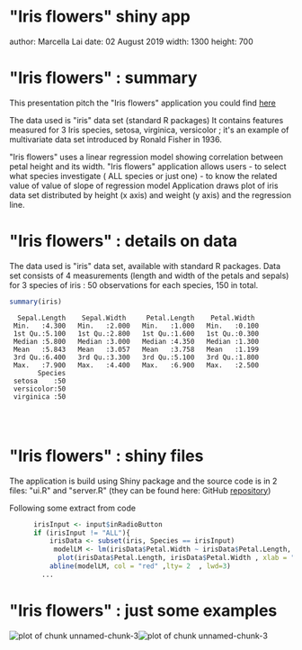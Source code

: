 "Iris flowers" shiny app
========================================================
author: Marcella Lai
date: 02 August 2019
width: 1300
height: 700



"Iris flowers" : summary
========================================================
This presentation pitch the "Iris flowers"  application you could find  <a href="https://marcella.shinyapps.io/myShinyApp-DDPW4_2/">here</a>

The data used is "iris" data set (standard R packages)
It contains  features measured for 3 Iris  species, setosa, virginica, versicolor ;  it's an example of multivariate data set introduced by Ronald Fisher in 1936.
<p>
"Iris flowers" uses a linear regression model showing correlation between petal height and its width.
"Iris flowers" application allows users 
- to select what species investigate ( ALL species  or just one)
- to know the related value of value of slope of regression model
Application draws plot of iris data set distributed by height (x axis) and weight (y axis) and  the regression line.


"Iris flowers" : details on data
========================================================
The data used is "iris" data set, available with standard R packages. 
Data set consists of 4 measurements (length and width of the petals and sepals) for 3 species of iris : 50 observations for each species, 150 in total.

```r
summary(iris)
```

```
  Sepal.Length    Sepal.Width     Petal.Length    Petal.Width   
 Min.   :4.300   Min.   :2.000   Min.   :1.000   Min.   :0.100  
 1st Qu.:5.100   1st Qu.:2.800   1st Qu.:1.600   1st Qu.:0.300  
 Median :5.800   Median :3.000   Median :4.350   Median :1.300  
 Mean   :5.843   Mean   :3.057   Mean   :3.758   Mean   :1.199  
 3rd Qu.:6.400   3rd Qu.:3.300   3rd Qu.:5.100   3rd Qu.:1.800  
 Max.   :7.900   Max.   :4.400   Max.   :6.900   Max.   :2.500  
       Species  
 setosa    :50  
 versicolor:50  
 virginica :50  
                
                
                
```


"Iris flowers" : shiny files
========================================================
The application is build using Shiny package and the source code is in 2 files:
"ui.R" and "server.R" (they can be found here: GitHub  <a href="https://github.com/marcellalai/Developing-Data-Products_2/tree/marcellalai-patch-1">repository</a>)
<p>Following some extract from code 

```r
      irisInput <- input$inRadioButton
      if (irisInput != "ALL"){
          irisData <- subset(iris, Species == irisInput)
           modelLM <- lm(irisData$Petal.Width ~ irisData$Petal.Length, data = irisData)
            plot(irisData$Petal.Length, irisData$Petal.Width , xlab = "Petal Length in cm", ylab = "Petal Width in cm", bty = "n", pch=21, main = paste("Iris Species - linear regression model for", irisInput, sep=" ")) 
          abline(modelLM, col = "red" ,lty= 2  , lwd=3)
        ...
```

"Iris flowers" : just some examples
========================================================
![plot of chunk unnamed-chunk-3](myShinyApp-DDPW4_2-figure/unnamed-chunk-3-1.png)![plot of chunk unnamed-chunk-3](myShinyApp-DDPW4_2-figure/unnamed-chunk-3-2.png)
